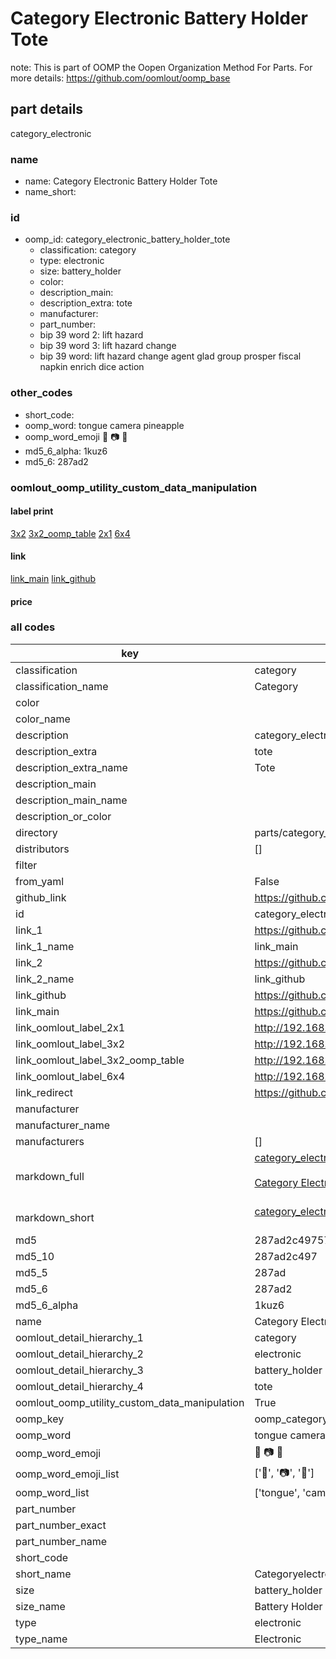 # Category Electronic Battery Holder Tote  

note: This is part of OOMP the Oopen Organization Method For Parts. For more details: https://github.com/oomlout/oomp_base

##  part details
  



category_electronic



### name
* name: Category Electronic Battery Holder Tote
* name_short: 
### id
* oomp_id: category_electronic_battery_holder_tote
  * classification: category
  * type: electronic
  * size: battery_holder
  * color: 
  * description_main: 
  * description_extra: tote
  * manufacturer: 
  * part_number: 
  * bip 39 word 2: lift hazard
  * bip 39 word 3: lift hazard change
  * bip 39 word: lift hazard change agent glad group prosper fiscal napkin enrich dice action

### other_codes
* short_code: 
* oomp_word: tongue camera pineapple
* oomp_word_emoji :tongue: :camera: :pineapple:
* md5_6_alpha: 1kuz6
* md5_6: 287ad2






### oomlout_oomp_utility_custom_data_manipulation
#### label print
[3x2](http://192.168.1.245:1112/?label=oomp%201kuz6)
[3x2_oomp_table](http://192.168.1.108:1112/?label=oomp%201kuz6)
[2x1](http://192.168.1.242:1112/?label=oomp%201kuz6)
[6x4](http://192.168.1.55:1112/?label=oomp%201kuz6)    

#### link

[link_main](https://github.com/oomlout/oomlout_oomp_version_1_messy/tree/main/parts/category_electronic_battery_holder_tote) [link_github](https://github.com/oomlout/oomlout_oomp_version_1_messy/tree/main/parts/category_electronic_battery_holder_tote)                             

#### price







### all codes 
| key | value |  
| --- | --- |  
| classification | category |  
| classification_name | Category |  
| color |  |  
| color_name |  |  
| description | category_electronic |  
| description_extra | tote |  
| description_extra_name | Tote |  
| description_main |  |  
| description_main_name |  |  
| description_or_color |   |  
| directory | parts/category_electronic_battery_holder_tote |  
| distributors | [] |  
| filter |  |  
| from_yaml | False |  
| github_link | https://github.com/oomlout/oomlout_oomp_part_src/tree/main/parts/category_electronic_battery_holder_tote |  
| id | category_electronic_battery_holder_tote |  
| link_1 | https://github.com/oomlout/oomlout_oomp_version_1_messy/tree/main/parts/category_electronic_battery_holder_tote |  
| link_1_name | link_main |  
| link_2 | https://github.com/oomlout/oomlout_oomp_version_1_messy/tree/main/parts/category_electronic_battery_holder_tote |  
| link_2_name | link_github |  
| link_github | https://github.com/oomlout/oomlout_oomp_version_1_messy/tree/main/parts/category_electronic_battery_holder_tote |  
| link_main | https://github.com/oomlout/oomlout_oomp_version_1_messy/tree/main/parts/category_electronic_battery_holder_tote |  
| link_oomlout_label_2x1 | http://192.168.1.242:1112/?label=oomp%201kuz6 |  
| link_oomlout_label_3x2 | http://192.168.1.245:1112/?label=oomp%201kuz6 |  
| link_oomlout_label_3x2_oomp_table | http://192.168.1.108:1112/?label=oomp%201kuz6 |  
| link_oomlout_label_6x4 | http://192.168.1.55:1112/?label=oomp%201kuz6 |  
| link_redirect | https://github.com/oomlout/oomlout_oomp_version_1_messy/tree/main/parts/category_electronic_battery_holder_tote |  
| manufacturer |  |  
| manufacturer_name |  |  
| manufacturers | [] |  
| markdown_full | [category_electronic_battery_holder_tote](none)<br>[](none)<br>[Category Electronic Battery Holder Tote](none)<br><br> |  
| markdown_short | [category_electronic_battery_holder_tote](none)<br><br> |  
| md5 | 287ad2c4975795919bb1404e4c5a7c0b |  
| md5_10 | 287ad2c497 |  
| md5_5 | 287ad |  
| md5_6 | 287ad2 |  
| md5_6_alpha | 1kuz6 |  
| name | Category Electronic Battery Holder Tote |  
| oomlout_detail_hierarchy_1 | category |  
| oomlout_detail_hierarchy_2 | electronic |  
| oomlout_detail_hierarchy_3 | battery_holder |  
| oomlout_detail_hierarchy_4 | tote |  
| oomlout_oomp_utility_custom_data_manipulation | True |  
| oomp_key | oomp_category_electronic_battery_holder_tote |  
| oomp_word | tongue camera pineapple |  
| oomp_word_emoji | :tongue: :camera: :pineapple: |  
| oomp_word_emoji_list | [':tongue:', ':camera:', ':pineapple:'] |  
| oomp_word_list | ['tongue', 'camera', 'pineapple'] |  
| part_number |  |  
| part_number_exact |  |  
| part_number_name |  |  
| short_code |  |  
| short_name | Categoryelectronic |  
| size | battery_holder |  
| size_name | Battery Holder |  
| type | electronic |  
| type_name | Electronic |  

